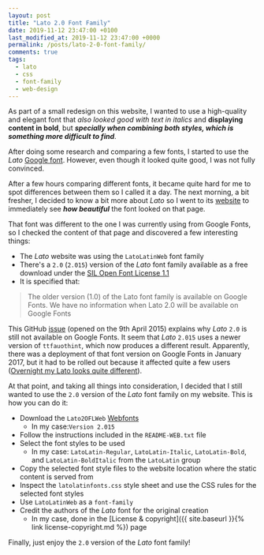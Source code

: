 ```yaml
---
layout: post
title: "Lato 2.0 Font Family"
date: 2019-11-12 23:47:00 +0100
last_modified_at: 2019-11-12 23:47:00 +0000
permalink: /posts/lato-2-0-font-family/
comments: true
tags:
  - lato
  - css
  - font-family
  - web-design
---
```


As part of a small redesign on this website, I wanted to use a high-quality and elegant font that *also looked good with text in italics* and **displaying content in bold**, but ***specially when combining both styles, which is something more difficult to find***.

After doing some research and comparing a few fonts, I started to use the *Lato* [Google font](https://fonts.google.com/specimen/Lato). However, even though it looked quite good, I was not fully convinced.

<!--more-->

After a few hours comparing different fonts, it became quite hard for me to spot differences between them so I called it a day. The next morning, a bit fresher, I decided to know a bit more about *Lato* so I went to its [website](https://www.latofonts.com/lato-free-fonts/) to immediately see ***how beautiful*** the font looked on that page.

That font was different to the one I was currently using from Google Fonts, so I checked the content of that page and discovered a few interesting things:
* The *Lato* website was using the `LatoLatinWeb` font family
* There's a `2.0` (`2.015`) version of the *Lato* font family avail­able as a free down­load under the [SIL Open Font License 1.1](https://scripts.sil.org/cms/scripts/page.php?site_id=nrsi&id=OFL)
* It is specified that:
> The older ver­sion (1.0) of the Lato font fam­ily is avail­able on Google Fonts. We have no infor­ma­tion when Lato 2.0 will be avail­able on Google Fonts

This GitHub [issue](https://github.com/google/fonts/issues/6) (opened on the 9th April 2015) explains why *Lato* `2.0` is still not available on Google Fonts. It seem that *Lato* `2.015` uses a newer version of `ttfauothint`, which now produces a different result. Apparently, there was a deployment of that font version on Google Fonts in January 2017, but it had to be rolled out because it affected quite a few users ([Overnight my Lato looks quite different](https://github.com/google/fonts/issues/644)).

At that point, and taking all things into consideration, I decided that I still wanted to use the `2.0` version of the *Lato* font family on my website. This is how you can do it:
* Download the `Lato2OFLWeb` [Webfonts](https://www.latofonts.com/download/Lato2OFLWeb.zip)
  * In my case:`Version 2.015`
* Follow the instructions included in the `README-WEB.txt` file
* Select the font styles to be used
  * In my case: `LatoLatin-Regular`, `LatoLatin-Italic`, `LatoLatin-Bold`, and `LatoLatin-BoldItalic` from the `LatoLatin` group
* Copy the selected font style files to the website location where the static content is served from
* Inspect the `latolatinfonts.css` style sheet and use the CSS rules for the selected font styles
* Use `LatoLatinWeb` as a `font-family`
* Credit the authors of the *Lato* font for the original creation
  * In my case, done in the [License & copyright]({{ site.baseurl }}{% link license-copyright.md %})
 page

Finally, just enjoy the `2.0` version of the *Lato* font family!
